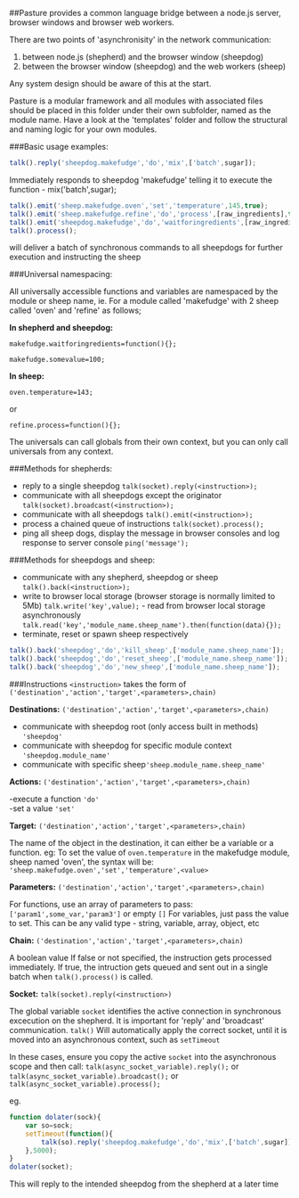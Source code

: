 ##Pasture provides a common language bridge between a node.js server, browser windows and browser web workers.

There are two points of 'asynchronisity' in the network communication:

1. between node.js (shepherd) and the browser window (sheepdog)
2. between the  browser window (sheepdog) and the web workers (sheep)

Any system design should be aware of this at the start.

Pasture is a modular framework and all modules with associated files should be placed in this folder under their own subfolder, named as the module name.
Have a look at the 'templates' folder and follow the structural and naming logic for your own modules.


###Basic usage examples:

```javascript
talk().reply('sheepdog.makefudge','do','mix',['batch',sugar]);
```
Immediately responds to sheepdog 'makefudge' telling it to execute the function - mix('batch',sugar);

```javascript
talk().emit('sheep.makefudge.oven','set','temperature',145,true);
talk().emit('sheep.makefudge.refine','do','process',[raw_ingredients],true);
talk().emit('sheepdog.makefudge','do','waitforingredients',[raw_ingredients],true);
talk().process();
```

will deliver a batch of synchronous commands to all sheepdogs for further execution and instructing the sheep


###Universal namespacing:

All universally accessible functions and variables are namespaced by the module or sheep name, ie.
For a module called 'makefudge' with 2 sheep called 'oven' and 'refine' as follows;

**In shepherd and sheepdog:**

`makefudge.waitforingredients=function(){};`

`makefudge.somevalue=100;`

**In sheep:**

`oven.temperature=143;`

or

`refine.process=function(){};`
  
The universals can call globals from their own context, but you can only call universals from any context.


###Methods for shepherds:

- reply to a single sheepdog `talk(socket).reply(<instruction>);`		
- communicate with all sheepdogs except the originator `talk(socket).broadcast(<instruction>);` 	
- communicate with all sheepdogs `talk().emit(<instruction>);` 			
- process a chained queue of instructions `talk(socket).process();`			
- ping all sheep dogs, display the message in browser consoles and log response to server console `ping('message');`				



###Methods for sheepdogs and sheep:

- communicate with any shepherd, sheepdog or sheep `talk().back(<instruction>);` 		
- write to browser local storage (browser storage is normally limited to 5Mb) `talk.write('key',value);`		- read from browser local storage asynchronously `talk.read('key','module_name.sheep_name').then(function(data){});`
- terminate, reset or spawn sheep respectively				
```javascript
talk().back('sheepdog','do','kill_sheep',['module_name.sheep_name']);
talk().back('sheepdog','do','reset_sheep',['module_name.sheep_name']);
talk().back('sheepdog','do','new_sheep',['module_name.sheep_name']);
```

###Instructions
`<instruction>` takes the form of `('destination','action','target',<parameters>,chain)`

**Destinations:** `('destination','action','target',<parameters>,chain)`

- communicate with sheepdog root (only access built in methods) `'sheepdog'`
- communicate with sheepdog for specific module context `'sheepdog.module_name'`				
- communicate with specific sheep`'sheep.module_name.sheep_name'`				

**Actions:** `('destination','action','target',<parameters>,chain)`

-execute a function `'do'`										
-set a value `'set'`										


**Target:** `('destination','action','target',<parameters>,chain)`

The name of the object in the destination, it can either be a variable or a function. eg:
To set the value of `oven.temperature` in the makefudge module, sheep named 'oven', the syntax will be: `'sheep.makefudge.oven','set','temperature',<value>`


**Parameters:** `('destination','action','target',<parameters>,chain)`

For functions, use an array of parameters to pass: `['param1',some_var,'param3']` or empty `[]`
For variables, just pass the value to set. This can be any valid type - string, variable, array, object, etc

**Chain:** `('destination','action','target',<parameters>,chain)`

A boolean value
If false or not specified, the instruction gets processed immediately. 
If true, the intruction gets queued and sent out in a single batch when `talk().process()` is called.

**Socket:** `talk(socket).reply(<instruction>)` 

The global variable `socket` identifies the active connection in synchronous excecution on the shepherd. It is important for 'reply' and 'broadcast' communication. 
`talk()` Will automatically apply the correct socket, until it is moved into an asynchronous context, such as `setTimeout`

In these cases, ensure you copy the active `socket` into the asynchronous scope and then call: 
`talk(async_socket_variable).reply();`
or  
`talk(async_socket_variable).broadcast();`
or
`talk(async_socket_variable).process();`

eg.
```javascript
function dolater(sock){
	var so=sock;
	setTimeout(function(){
		talk(so).reply('sheepdog.makefudge','do','mix',['batch',sugar])
	},5000);
}
dolater(socket);
```

This will reply to the intended sheepdog from the shepherd at a later time
